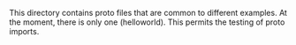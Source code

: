 This directory contains proto files that are common to different
examples.  At the moment, there is only one (helloworld).  This
permits the testing of proto imports.
